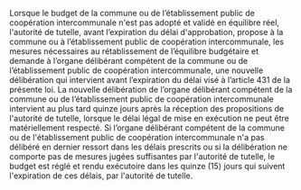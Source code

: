 Lorsque le budget de la commune ou de l’établissement public de coopération intercommunale n'est pas adopté et validé en équilibre réel, l'autorité de tutelle, avant l’expiration du délai d'approbation, propose à la commune ou à l’établissement public de coopération intercommunale, les mesures nécessaires au rétablissement de l’équilibre budgétaire et demande à l’organe délibérant compétent de la commune ou de l’établissement public de coopération intercommunale, une nouvelle délibération qui intervient avant l’expiration du délai visé à l’article 431 de la présente loi.
La nouvelle délibération de l’organe délibérant compétent de la commune ou de l’établissement public de coopération intercommunale intervient au plus tard quinze jours après la réception des propositions de l'autorité de tutelle, lorsque le délai légal de mise en exécution ne peut être matériellement respecté.
Si l’organe délibérant compétent de la commune ou de l'établissement public de coopération intercommunale n'a pas délibéré en dernier ressort dans les délais prescrits ou si la délibération ne comporte pas de mesures jugées suffisantes par l'autorité de tutelle, le budget est réglé et rendu exécutoire dans les quinze (15) jours qui suivent l'expiration de ces délais, par l'autorité de tutelle.